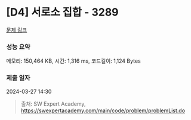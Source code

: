 # [D4] 서로소 집합 - 3289 

[문제 링크](https://swexpertacademy.com/main/code/problem/problemDetail.do?contestProbId=AWBJKA6qr2oDFAWr) 

### 성능 요약

메모리: 150,464 KB, 시간: 1,316 ms, 코드길이: 1,124 Bytes

### 제출 일자

2024-03-27 14:30



> 출처: SW Expert Academy, https://swexpertacademy.com/main/code/problem/problemList.do